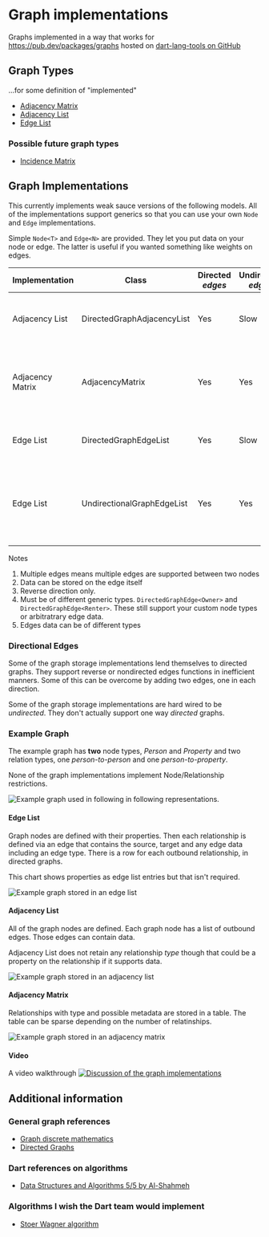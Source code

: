 # Graph implementations

Graphs implemented in a way that works for <https://pub.dev/packages/graphs> hosted on [dart-lang-tools on GitHub](https://github.com/dart-lang/tools/tree/main/pkgs/graphs)

## Graph Types

...for some definition of "implemented"

* [Adjacency Matrix](https://en.wikipedia.org/wiki/Adjacency_matrix)
* [Adjacency List](https://en.wikipedia.org/wiki/Adjacency_list)
* [Edge List](https://en.wikipedia.org/wiki/Edge_list)

### Possible future graph types

* [Incidence Matrix](https://en.wikipedia.org/wiki/Incidence_matrix)

## Graph Implementations

This currently implements weak sauce versions of the following models. All of the implementations support generics so that you can use your own `Node` and `Edge` implementations.

Simple `Node<T>`  and `Edge<N>` are provided.  They let you put data on your node or edge.  The latter is useful if you wanted something like weights on edges.

| Implementation   | Class                      | Directed _edges_ | Undirected _edges_ | Multiple _edges_[1] | Edge data[2] | Notes                                                                                        |
| ---------------- | -------------------------- | ---------------- | ------------------ | ------------------- | ------------ | -------------------------------------------------------------------------------------------- |
| Adjacency List   | DirectedGraphAdjacencyList | Yes              | Slow               | Yes [3]             | No           | This is a denormalized directed graph representation _by design_.                            |
| Adjacency Matrix | AdjacencyMatrix            | Yes              | Yes                | No                  | Yes [5]      | This is a matrix graph representation.  Edges can be added as directed or undirected.        |
| Edge List        | DirectedGraphEdgeList      | Yes              | Slow               | Yes [4]             | Yes [5]      | This is a normalized graph representation.                                                   |
| Edge List        | UndirectionalGraphEdgeList | Yes              | Yes                | Yes [4]             | Yes [5]      | This is a normalized graph representation where all the edges are treated as bi-directional. |

Notes

1. Multiple edges means multiple edges are supported between two nodes
1. Data can be stored on the edge itself
1. Reverse direction only.
1. Must be of different generic types.  `DirectedGraphEdge<Owner>` and `DirectedGraphEdge<Renter>`.  These still support your custom node types or arbitratrary edge data.
1. Edges data can be of different types

### Directional Edges

Some of the graph storage implementations lend themselves to directed graphs. They support reverse or nondirected edges functions in inefficient manners.  Some of this can be overcome by adding two edges, one in each direction.

Some of the graph storage implementations are hard wired to be _undirected_.  They don't actually support one way _directed_ graphs.

### Example Graph

The example graph has **two** node types, _Person_ and _Property_ and two relation types, one _person-to-person_ and one _person-to-property_.

None of the graph implementations implement Node/Relationship restrictions.

![Example graph used in following in following representations.](images/Example-Graph.drawio.png)

#### Edge List

Graph nodes are defined with their properties.  Then each relationship is defined via an edge that contains the source, target and any edge data including an edge type.  There is a row for each outbound relationship, in directed graphs.

This chart shows properties as edge list entries but that isn't required.

![Example graph stored in an edge list](images/Graph-Edge-List.drawio.png)

#### Adjacency List

All of the graph nodes are defined.  Each graph node has a list of outbound edges. Those edges can contain data.

Adjacency List does not retain any relationship _type_ though that could be a property on the relationship if it supports data.

![Example graph stored in an adjacency list](images/Graph-Adjacency-List.drawio.png)

#### Adjacency Matrix

Relationships with type and possible metadata are stored in a table.  The table can be sparse depending on the number of relatinships.

![Example graph stored in an adjacency matrix](images/Graph-Adjacency-Matrix.drawio.png)

#### Video

A video walkthrough  [![Discussion of the graph implementations](https://img.youtube.com/vi/caaIZ3dpLxw/0.jpg)](https://www.youtube.com/watch?v=caaIZ3dpLxw)

## Additional information

### General graph references

* [Graph discrete mathematics](https://en.wikipedia.org/wiki/Graph_(discrete_mathematics))
* [Directed Graphs](https://en.wikipedia.org/wiki/Directed_graph)

### Dart references on algorithms

* [Data Structures and Algorithms 5/5 by Al-Shahmeh](https://medium.com/@m.m.shahmeh/data-structures-algorithms-in-dart-5-5-660e0ef30a4d)

### Algorithms I wish the Dart team would implement

* [Stoer Wagner algorithm](https://en.wikipedia.org/wiki/Stoer%E2%80%93Wagner_algorithm)
